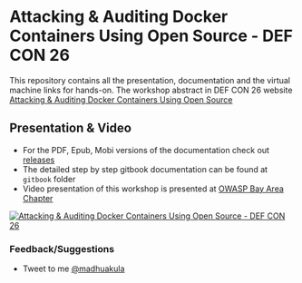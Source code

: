# Attacking & Auditing Docker Containers Using Open Source - DEF CON 26

This repository contains all the presentation, documentation and the virtual machine links for hands-on. The workshop abstract in DEF CON 26 website [Attacking & Auditing Docker Containers Using Open Source](https://defcon.org/html/defcon-26/dc-26-workshops.html#akula)

## Presentation & Video

* For the PDF, Epub, Mobi versions of the documentation check out [releases](https://github.com/appsecco/defcon-26-workshop-attacking-and-auditing-docker-containers/releases)
* The detailed step by step gitbook documentation can be found at `gitbook` folder
* Video presentation of this workshop is presented at [OWASP Bay Area Chapter](https://www.meetup.com/Bay-Area-OWASP/events/253585296/)

[![Attacking & Auditing Docker Containers Using Open Source - DEF CON 26](http://img.youtube.com/vi/ru7GicI5iyI/0.jpg)](https://youtu.be/ru7GicI5iyI)

### Feedback/Suggestions

* Tweet to me [@madhuakula](https://twitter.com/madhuakula)
